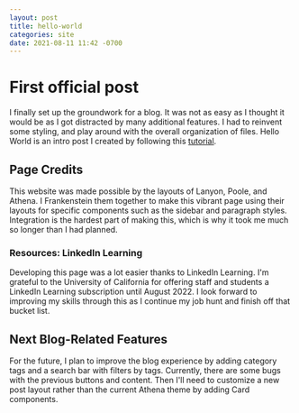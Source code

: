 ```yaml
---
layout: post
title: hello-world
categories: site
date: 2021-08-11 11:42 -0700
---
```


# First official post
I finally set up the groundwork for a blog. It was not as easy as I thought it would be as I got distracted by many additional features. I had to reinvent some styling, and play around with the overall organization of files. Hello World is an intro post I created by following this [tutorial](https://www.linkedin.com/learning/learning-static-site-building-with-jekyll/add-a-post?u=65318132).

## Page Credits
This website was made possible by the layouts of Lanyon, Poole, and Athena. I Frankenstein them together to make this vibrant page using their layouts for specific components such as the sidebar and paragraph styles. Integration is the hardest part of making this, which is why it took me much so longer than I had planned.

### Resources: LinkedIn Learning
Developing this page was a lot easier thanks to LinkedIn Learning. I'm grateful to the University of California for offering staff and students a LinkedIn Learning subscription until August 2022. I look forward to improving my skills through this as I continue my job hunt and finish off that bucket list.

## Next Blog-Related Features
For the future, I plan to improve the blog experience by adding category tags and a search bar with filters by tags. Currently, there are some bugs with the previous buttons and content. Then I'll need to customize a new post layout rather than the current Athena theme by adding Card components.

